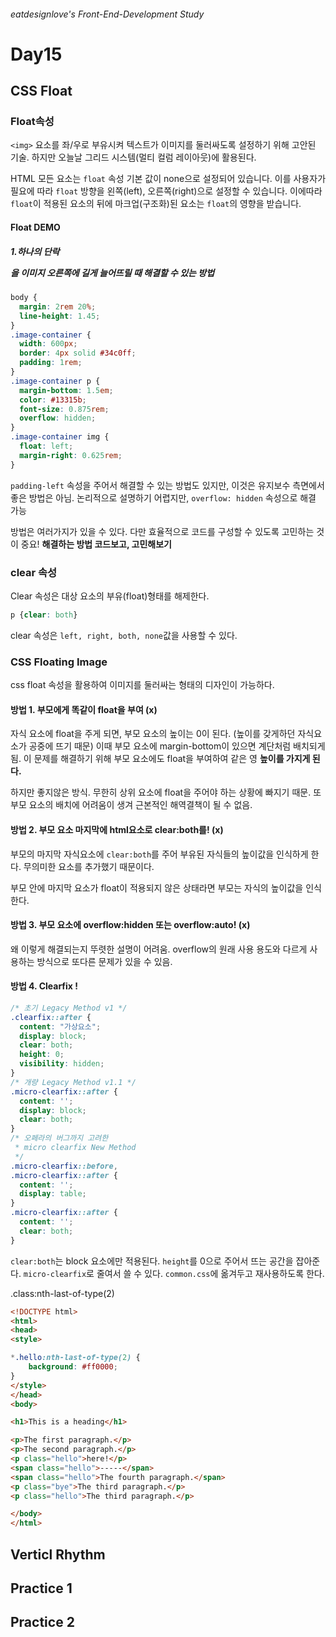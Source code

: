 ###### eatdesignlove's Front-End-Development Study

# Day15
## CSS Float
### Float속성
`<img>` 요소를 좌/우로 부유시켜 텍스트가 이미지를 둘러싸도록 설정하기 위해 고안된 기술. 하지만 오늘날 그리드 시스템(멀티 컬럼 레이아웃)에 활용된다.

HTML 모든 요소는 `float` 속성 기본 값이 none으로 설정되어 있습니다. 이를 사용자가 필요에 따라 `float` 방향을 왼쪽(left), 오른쪽(right)으로 설정할 수 있습니다. 이에따라 `float`이 적용된 요소의 뒤에 마크업(구조화)된 요소는 `float`의 영향을 받습니다.

#### Float DEMO
##### 1.하나의 단락 <p>을 이미지 오른쪽에 길게 늘어뜨릴 때 해결할 수 있는 방법

```css
body {
  margin: 2rem 20%;   
  line-height: 1.45;
}
.image-container {
  width: 600px;
  border: 4px solid #34c0ff;
  padding: 1rem;
}
.image-container p {
  margin-bottom: 1.5em;
  color: #13315b;
  font-size: 0.875rem;
  overflow: hidden;
}
.image-container img {
  float: left;
  margin-right: 0.625rem;
}
```
`padding-left` 속성을 주어서 해결할 수 있는 방법도 있지만, 이것은 유지보수 측면에서 좋은 방법은 아님. 논리적으로 설명하기 어렵지만, `overflow: hidden` 속성으로 해결 가능

방법은 여러가지가 있을 수 있다. 다만 효율적으로 코드를 구성할 수 있도록 고민하는 것이 중요! **해결하는 방법 코드보고, 고민해보기**

### clear 속성
Clear 속성은 대상 요소의 부유(float)형태를 해제한다.

```css 
p {clear: both}
```

clear 속성은 `left, right, both, none`값을 사용할 수 있다.


### CSS Floating Image 
css float 속성을 활용하여 이미지를 둘러싸는 형태의 디자인이 가능하다.

#### 방법 1. 부모에게 똑같이 float을 부여 (x)
자식 요소에 float을 주게 되면, 부모 요소의 높이는 0이 된다. (높이를 갖게하던 자식요소가 공중에 뜨기 때문) 이때 부모 요소에 margin-bottom이 있으면 계단처럼 배치되게 됨. 이 문제를 해결하기 위해 부모 요소에도 float을 부여하여 같은 영 **높이를 가지게 된다.**

하지만 좋지않은 방식. 무한히 상위 요소에 float을 주어야 하는 상황에 빠지기 때문. 또 부모 요소의 배치에 어려움이 생겨 근본적인 해역결책이 될 수 없음.

#### 방법 2. 부모 요소 마지막에 html요소로 clear:both를! (x)
부모의 마지막 자식요소에 `clear:both`를 주어 부유된 자식들의 높이값을 인식하게 한다. 무의미한 요소를 추가했기 때문이다.

부모 안에 마지막 요소가 float이 적용되지 않은 상태라면 부모는 자식의 높이값을 인식한다.

#### 방법 3. 부모 요소에 overflow:hidden 또는 overflow:auto! (x)
왜 이렇게 해결되는지 뚜렷한 설명이 어려움. overflow의 원래 사용 용도와 다르게 사용하는 방식으로 또다른 문제가 있을 수 있음.

#### 방법 4. Clearfix !
```css
/* 초기 Legacy Method v1 */
.clearfix::after {
  content: "가상요소";
  display: block;
  clear: both;
  height: 0;
  visibility: hidden; 
}
/* 개량 Legacy Method v1.1 */
.micro-clearfix::after {
  content: '';
  display: block;
  clear: both;
}
/* 오페라의 버그까지 고려한 
 * micro clearfix New Method 
 */
.micro-clearfix::before,
.micro-clearfix::after {
  content: '';
  display: table;
}
.micro-clearfix::after {
  content: '';
  clear: both;
}
```
`clear:both`는 block 요소에만 적용된다.
`height`를 0으로 주어서 뜨는 공간을 잡아준다.
`micro-clearfix`로 줄여서 쓸 수 있다.
`common.css`에 옮겨두고 재사용하도록 한다.


.class:nth-last-of-type(2)
```html
<!DOCTYPE html>
<html>
<head>
<style>

*.hello:nth-last-of-type(2) {
    background: #ff0000;
}
</style>
</head>
<body>

<h1>This is a heading</h1>

<p>The first paragraph.</p>
<p>The second paragraph.</p>
<p class="hello">here!</p>
<span class="hello">-----</span>
<span class="hello">The fourth paragraph.</span>
<p class="bye">The third paragraph.</p>
<p class="hello">The third paragraph.</p>

</body>
</html>
```

## Verticl Rhythm

## Practice 1

## Practice 2
